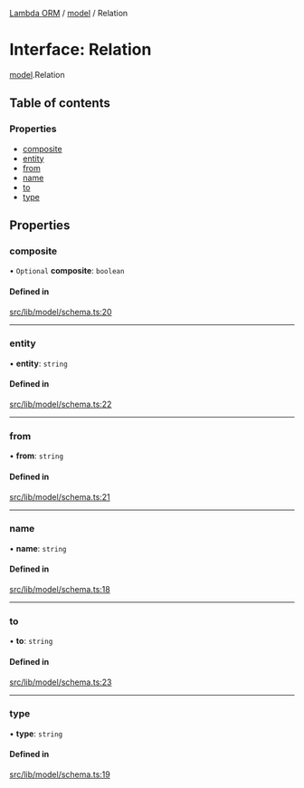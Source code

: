 [Lambda ORM](../README.md) / [model](../modules/model.md) / Relation

# Interface: Relation

[model](../modules/model.md).Relation

## Table of contents

### Properties

- [composite](model.Relation.md#composite)
- [entity](model.Relation.md#entity)
- [from](model.Relation.md#from)
- [name](model.Relation.md#name)
- [to](model.Relation.md#to)
- [type](model.Relation.md#type)

## Properties

### composite

• `Optional` **composite**: `boolean`

#### Defined in

[src/lib/model/schema.ts:20](https://github.com/FlavioLionelRita/lambda-orm/blob/c5c7261/src/lib/model/schema.ts#L20)

___

### entity

• **entity**: `string`

#### Defined in

[src/lib/model/schema.ts:22](https://github.com/FlavioLionelRita/lambda-orm/blob/c5c7261/src/lib/model/schema.ts#L22)

___

### from

• **from**: `string`

#### Defined in

[src/lib/model/schema.ts:21](https://github.com/FlavioLionelRita/lambda-orm/blob/c5c7261/src/lib/model/schema.ts#L21)

___

### name

• **name**: `string`

#### Defined in

[src/lib/model/schema.ts:18](https://github.com/FlavioLionelRita/lambda-orm/blob/c5c7261/src/lib/model/schema.ts#L18)

___

### to

• **to**: `string`

#### Defined in

[src/lib/model/schema.ts:23](https://github.com/FlavioLionelRita/lambda-orm/blob/c5c7261/src/lib/model/schema.ts#L23)

___

### type

• **type**: `string`

#### Defined in

[src/lib/model/schema.ts:19](https://github.com/FlavioLionelRita/lambda-orm/blob/c5c7261/src/lib/model/schema.ts#L19)
